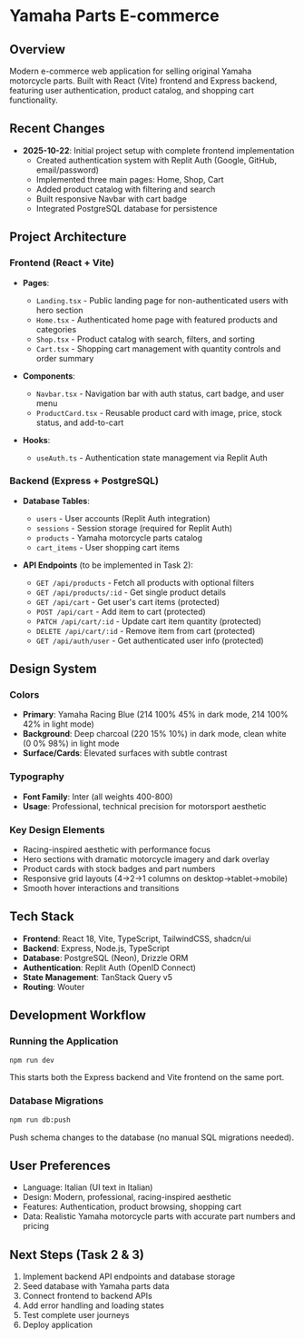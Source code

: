 # Yamaha Parts E-commerce

## Overview
Modern e-commerce web application for selling original Yamaha motorcycle parts. Built with React (Vite) frontend and Express backend, featuring user authentication, product catalog, and shopping cart functionality.

## Recent Changes
- **2025-10-22**: Initial project setup with complete frontend implementation
  - Created authentication system with Replit Auth (Google, GitHub, email/password)
  - Implemented three main pages: Home, Shop, Cart
  - Added product catalog with filtering and search
  - Built responsive Navbar with cart badge
  - Integrated PostgreSQL database for persistence

## Project Architecture

### Frontend (React + Vite)
- **Pages**:
  - `Landing.tsx` - Public landing page for non-authenticated users with hero section
  - `Home.tsx` - Authenticated home page with featured products and categories
  - `Shop.tsx` - Product catalog with search, filters, and sorting
  - `Cart.tsx` - Shopping cart management with quantity controls and order summary

- **Components**:
  - `Navbar.tsx` - Navigation bar with auth status, cart badge, and user menu
  - `ProductCard.tsx` - Reusable product card with image, price, stock status, and add-to-cart

- **Hooks**:
  - `useAuth.ts` - Authentication state management via Replit Auth

### Backend (Express + PostgreSQL)
- **Database Tables**:
  - `users` - User accounts (Replit Auth integration)
  - `sessions` - Session storage (required for Replit Auth)
  - `products` - Yamaha motorcycle parts catalog
  - `cart_items` - User shopping cart items

- **API Endpoints** (to be implemented in Task 2):
  - `GET /api/products` - Fetch all products with optional filters
  - `GET /api/products/:id` - Get single product details
  - `GET /api/cart` - Get user's cart items (protected)
  - `POST /api/cart` - Add item to cart (protected)
  - `PATCH /api/cart/:id` - Update cart item quantity (protected)
  - `DELETE /api/cart/:id` - Remove item from cart (protected)
  - `GET /api/auth/user` - Get authenticated user info (protected)

## Design System

### Colors
- **Primary**: Yamaha Racing Blue (214 100% 45% in dark mode, 214 100% 42% in light mode)
- **Background**: Deep charcoal (220 15% 10%) in dark mode, clean white (0 0% 98%) in light mode
- **Surface/Cards**: Elevated surfaces with subtle contrast

### Typography
- **Font Family**: Inter (all weights 400-800)
- **Usage**: Professional, technical precision for motorsport aesthetic

### Key Design Elements
- Racing-inspired aesthetic with performance focus
- Hero sections with dramatic motorcycle imagery and dark overlay
- Product cards with stock badges and part numbers
- Responsive grid layouts (4→2→1 columns on desktop→tablet→mobile)
- Smooth hover interactions and transitions

## Tech Stack
- **Frontend**: React 18, Vite, TypeScript, TailwindCSS, shadcn/ui
- **Backend**: Express, Node.js, TypeScript
- **Database**: PostgreSQL (Neon), Drizzle ORM
- **Authentication**: Replit Auth (OpenID Connect)
- **State Management**: TanStack Query v5
- **Routing**: Wouter

## Development Workflow

### Running the Application
```bash
npm run dev
```
This starts both the Express backend and Vite frontend on the same port.

### Database Migrations
```bash
npm run db:push
```
Push schema changes to the database (no manual SQL migrations needed).

## User Preferences
- Language: Italian (UI text in Italian)
- Design: Modern, professional, racing-inspired aesthetic
- Features: Authentication, product browsing, shopping cart
- Data: Realistic Yamaha motorcycle parts with accurate part numbers and pricing

## Next Steps (Task 2 & 3)
1. Implement backend API endpoints and database storage
2. Seed database with Yamaha parts data
3. Connect frontend to backend APIs
4. Add error handling and loading states
5. Test complete user journeys
6. Deploy application
